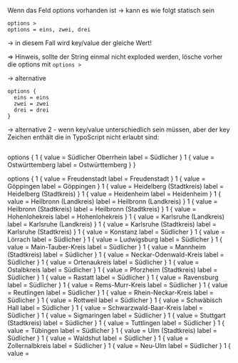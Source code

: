 




Wenn das Feld options vorhanden ist
-> kann es wie folgt statisch sein
```typo3_typoscript
options >
options = eins, zwei, drei
```
-> in diesem Fall wird key/value der gleiche Wert!

=> Hinweis, sollte der String einmal nicht exploded werden, lösche vorher die options mit `options >`

-> alternative
```typo3_typoscript
options {
  eins = eins
  zwei = zwei
  drei = drei
}
```

-> alternative 2 - wenn key/value unterschiedlich sein müssen, aber der key Zeichen enthält die in TypoScript nicht erlaubt sind:

```typo3_typoscript

```
options {
  1 {
     value = Südlicher Oberrhein
     label = Südlicher
  }
  1 {
     value = Ostwürttemberg
     label = Ostwürttemberg
 }
}




options {
  1 {
     value = Freudenstadt
     label = Freudenstadt
  }
  1 {
     value = Göppingen
     label = Göppingen
  }
  1 {
     value = Heidelberg (Stadtkreis)
     label = Heidelberg (Stadtkreis)
  }
  1 {
     value = Heidenheim
     label = Heidenheim
  }
  1 {
     value = Heilbronn (Landkreis)
     label = Heilbronn (Landkreis)
  }
  1 {
     value = Heilbronn (Stadtkreis)
     label = Heilbronn (Stadtkreis)
  }
  1 {
     value = Hohenlohekreis
     label = Hohenlohekreis
  }
  1 {
     value = Karlsruhe (Landkreis)
     label = Karlsruhe (Landkreis)
  }
  1 {
     value = Karlsruhe (Stadtkreis)
     label = Karlsruhe (Stadtkreis)
  }
  1 {
     value = Konstanz
     label = Südlicher
  }
  1 {
     value = Lörrach
     label = Südlicher
  }
  1 {
     value = Ludwigsburg
     label = Südlicher
  }
  1 {
     value = Main-Tauber-Kreis
     label = Südlicher
  }
  1 {
     value = Mannheim (Stadtkreis)
     label = Südlicher
  }
  1 {
     value = Neckar-Odenwald-Kreis
     label = Südlicher
  }
  1 {
     value = Ortenaukreis
     label = Südlicher
  }
  1 {
     value = Ostalbkreis
     label = Südlicher
  }
  1 {
     value = Pforzheim (Stadtkreis)
     label = Südlicher
  }
  1 {
     value = Rastatt
     label = Südlicher
  }
  1 {
     value = Ravensburg
     label = Südlicher
  }
  1 {
     value = Rems-Murr-Kreis
     label = Südlicher
  }
  1 {
     value = Reutlingen
     label = Südlicher
  }
  1 {
     value = Rhein-Neckar-Kreis
     label = Südlicher
  }
  1 {
     value = Rottweil
     label = Südlicher
  }
  1 {
     value = Schwäbisch Hall
     label = Südlicher
  }
  1 {
     value = Schwarzwald-Baar-Kreis
     label = Südlicher
  }
  1 {
     value = Sigmaringen
     label = Südlicher
  }
  1 {
     value = Stuttgart (Stadtkreis)
     label = Südlicher
  }
  1 {
     value = Tuttlingen
     label = Südlicher
  }
  1 {
     value = Tübingen
     label = Südlicher
  }
  1 {
     value = Ulm (Stadtkreis)
     label = Südlicher
  }
  1 {
     value = Waldshut
     label = Südlicher
  }
  1 {
     value = Zollernalbkreis
     label = Südlicher
  }
  1 {
     value = Neu-Ulm
     label = Südlicher
  }
  1 {
     value =
